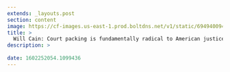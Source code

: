 ```yaml
--- 
extends: _layouts.post 
section: content 
image: https://cf-images.us-east-1.prod.boltdns.net/v1/static/694940094001/755a96c6-aa79-4086-a27f-b0c2dfe56053/cc7a2d8a-939b-4c94-a499-ca76f8988e55/1280x720/match/image.jpg 
title: > 
  Will Cain: Court packing is fundamentally radical to American justice system 
description: > 
   
date: 1602252054.1099436 
--- 
```


